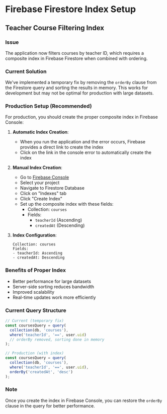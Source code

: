 # Firebase Firestore Index Setup

## Teacher Course Filtering Index

### Issue
The application now filters courses by teacher ID, which requires a composite index in Firebase Firestore when combined with ordering.

### Current Solution
We've implemented a temporary fix by removing the `orderBy` clause from the Firestore query and sorting the results in memory. This works for development but may not be optimal for production with large datasets.

### Production Setup (Recommended)

For production, you should create the proper composite index in Firebase Console:

1. **Automatic Index Creation**:
   - When you run the application and the error occurs, Firebase provides a direct link to create the index
   - Click on the link in the console error to automatically create the index

2. **Manual Index Creation**:
   - Go to [Firebase Console](https://console.firebase.google.com)
   - Select your project
   - Navigate to Firestore Database
   - Click on "Indexes" tab
   - Click "Create Index"
   - Set up the composite index with these fields:
     - Collection: `courses`
     - Fields:
       - `teacherId` (Ascending)
       - `createdAt` (Descending)

3. **Index Configuration**:
   ```
   Collection: courses
   Fields:
   - teacherId: Ascending
   - createdAt: Descending
   ```

### Benefits of Proper Index
- Better performance for large datasets
- Server-side sorting reduces bandwidth
- Improved scalability
- Real-time updates work more efficiently

### Current Query Structure
```typescript
// Current (temporary fix)
const coursesQuery = query(
  collection(db, 'courses'),
  where('teacherId', '==', user.uid)
  // orderBy removed, sorting done in memory
);

// Production (with index)
const coursesQuery = query(
  collection(db, 'courses'),
  where('teacherId', '==', user.uid),
  orderBy('createdAt', 'desc')
);
```

### Note
Once you create the index in Firebase Console, you can restore the `orderBy` clause in the query for better performance.
